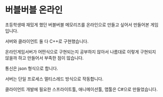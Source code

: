 # 버블버블 온라인
초등학생때 재밌게 했던 버블버블 메모리즈를 온라인으로 만들고 싶어서 만들어본 게임입니다.

서버와 클라이언트 둘 다 C++로 구현했습니다.

온라인게임서버가 어떤식으로 구현되는지 공부하지 않아서 나름대로 이렇게 구현되지 않을까 하고 만들어서 부족한 점이 많습니다.

통신은 json 형식으로 합니다.

서버는 단일 프로세스 멀티스레드 방식으로 작동합니다.

클라이언트 개발에 필요한 스프라이트툴, 애니메이션툴, 맵툴은 C#으로 만들었습니다.